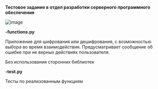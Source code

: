 **Тестовое задание в отдел разработки серверного программного обеспечения**

![image](https://user-images.githubusercontent.com/63915583/232223788-ad492aba-f7dd-4113-a385-4e87e184e606.png)






**-functions.py**

Приложение для шифрования или дешифрования, с возможностью выбора во время взаимодействия. Предусматривает сообщение об ошибке при не верных действиях пользователя.

Без использования сторонних библиотек


**-test.py**

Тесты по реализованным функциям



